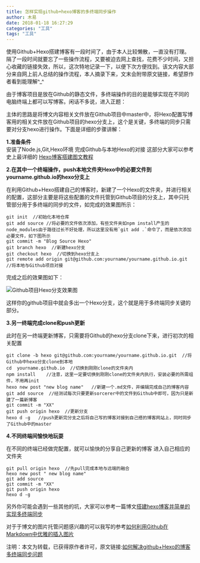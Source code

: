 ```yaml
---
title: 怎样实现github+hexo博客的多终端同步操作
author: 木易
date: 2018-01-18 16:27:29
categories: "工具"
tags: "工具"
---
```

使用Github+Hexo搭建博客有一段时间了，由于本人比较懒散，一直没有打理。隔了一段时间就要忘了一些操作流程，又要被迫去网上查找，花费不少时间，又担心收藏的链接失效，所以，这次特地记录一下，以便下次方便找到。该文内容大部分来自网上前人总结的操作流程，本人摘录下来，文末会附带原文链接，希望原作者看到能理解^_^

由于博客项目是放在Github的静态文件，多终端操作的目的是能够实现在不同的电脑终端上都可以写博客。闲话不多说，进入正题：

主体的思路是将博文内容相关文件放在Github项目中master中，将Hexo配置写博客用的相关文件放在Github项目的hexo分支上，这个是关键，多终端的同步只需要对分支hexo进行操作。下面是详细的步骤讲解：

**1.准备条件**  
安装了Node.js,Git,Hexo环境 
完成Github与本地Hexo的对接 
这部分大家可以参考史上最详细的 [Hexo博客搭建图文教程](https://xuanwo.org/2015/03/26/hexo-intor/)

**2.在其中一个终端操作，push本地文件夹Hexo中的必要文件到yourname.github.io的hexo分支上**  

在利用Github+Hexo搭建自己的博客时，新建了一个Hexo的文件夹，并进行相关的配置，这部分主要是将这些配置的文件托管到Github项目的分支上，其中只托管部分用于多终端的同步的文件，如完成的效果图所示：

	git init  //初始化本地仓库
	git add source //将必要的文件依次添加，有些文件夹如npm install产生的node_modules由于路径过长不好处理，所以这里没有用`git add .`命令了，而是依次添加必要文件，如下图所示
	git commit -m "Blog Source Hexo"
	git branch hexo  //新建hexo分支
	git checkout hexo  //切换到hexo分支上
	git remote add origin git@github.com:yourname/yourname.github.io.git  //将本地与Github项目对接
完成之后的效果图如下：  
  
![Github项目Hexo分支效果图](http://yqcdn.cmyule.cn/blog/hexo/pushhexo.png)

这样你的github项目中就会多出一个Hexo分支，这个就是用于多终端同步关键的部分。

**3.另一终端完成clone和push更新**

此时在另一终端更新博客，只需要将Github的hexo分支clone下来，进行初次的相关配置  

	git clone -b hexo git@github.com:yourname/yourname.github.io.git  //将Github中hexo分支clone到本地
	cd  yourname.github.io  //切换到刚刚clone的文件夹内
	npm install    //注意，这里一定要切换到刚刚clone的文件夹内执行，安装必要的所需组件，不用再init
	hexo new post "new blog name"   //新建一个.md文件，并编辑完成自己的博客内容
	git add source  //经测试每次只要更新sorcerer中的文件到Github中即可，因为只是新建了一篇新博客
	git commit -m "XX"
	git push origin hexo  //更新分支
	hexo d -g   //push更新完分支之后将自己写的博客对接到自己搭的博客网站上，同时同步了Github中的master
**4.不同终端间愉快地玩耍**

在不同的终端已经做完配置，就可以愉快的分享自己更新的博客 
进入自己相应的文件夹

	git pull origin hexo  //先pull完成本地与远端的融合
	hexo new post " new blog name"
	git add source
	git commit -m "XX"
	git push origin hexo
	hexo d -g

另外你可能会遇到一些其他的坑，大家可以参考一篇博文[搭建hexo博客并简单的实现多终端同步](https://righere.github.io/2016/10/10/install-hexo/)

对于于博文的图片托管问题感兴趣的可以我写的参考[如何利用Github在Markdown中优雅的插入图片](https://righere.github.io/2016/10/10/install-hexo/)

注明：本文为转载，已获得原作者许可，原文链接:[如何解决github+Hexo的博客多终端同步问题](http://blog.csdn.net/Monkey_LZL/article/details/60870891)